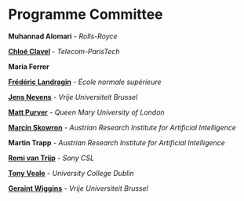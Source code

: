 # Programme Committee

**Muhannad Alomari** - *Rolls-Royce*

[**Chloé Clavel**](https://clavel.wp.imt.fr/) - *Telecom-ParisTech*

**Maria Ferrer**

[**Frédéric Landragin**](http://lattice.cnrs.fr/Landragin-Frederic?lang=fr) - *École normale supérieure*

[**Jens Nevens**](https://ai.vub.ac.be/members/jens-nevens) - *Vrije Universiteit Brussel*

[**Matt Purver**](https://www.google.com/url?sa=t&rct=j&q=&esrc=s&source=web&cd=1&cad=rja&uact=8&ved=2ahUKEwjqzYq03qzfAhUrsKQKHRRwDagQFjAAegQIBxAB&url=http%3A%2F%2Fwww.eecs.qmul.ac.uk%2F~mpurver%2F&usg=AOvVaw0dH8iQpxHUORvIfE4jW-ip) - *Queen Mary University of London*

[**Marcin Skowron**](http://www.ofai.at/~marcin.skowron/) - *Austrian Research Institute for Artificial Intelligence*

**Martin Trapp** - *Austrian Research Institute for Artificial Intelligence*

[**Remi van Trijp**](https://csl.sony.fr/team/dr-remi-van-trijp/) - *Sony CSL*

[**Tony Veale**](http://afflatus.ucd.ie/) - *University College Dublin*

[**Geraint Wiggins**](https://ai.vub.ac.be/members/geraint-wiggins) - *Vrije Universiteit Brussel*


